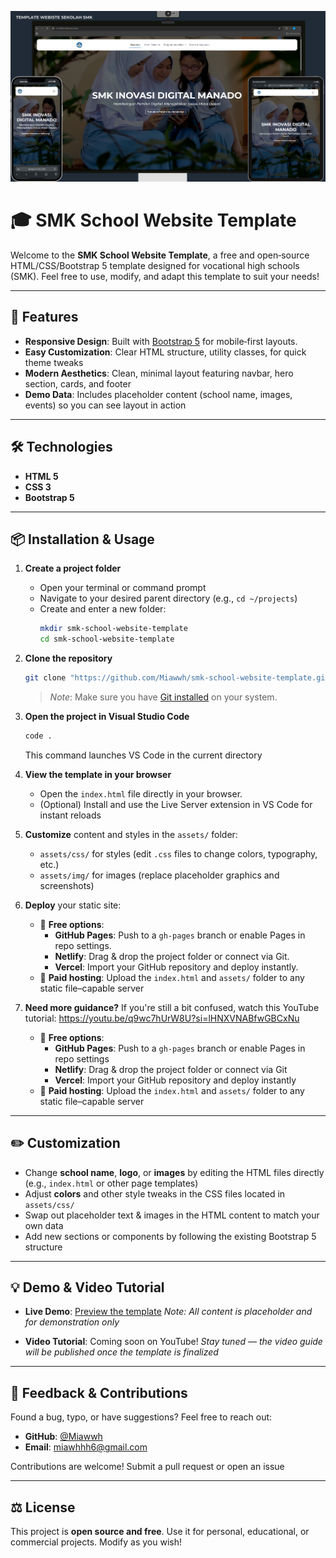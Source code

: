 <!-- Banner Image -->
<p align="center">
  <img src="assets/img/Image-Webiste.png" alt="SMK School Website Template Screenshot" width="800"/>
</p>

# 🎓 SMK School Website Template

Welcome to the **SMK School Website Template**, a free and open‑source HTML/CSS/Bootstrap 5 template designed for vocational high schools (SMK). Feel free to use, modify, and adapt this template to suit your needs!

---

## 🚀 Features

- **Responsive Design**: Built with [Bootstrap 5](https://getbootstrap.com/) for mobile‑first layouts.
- **Easy Customization**: Clear HTML structure, utility classes, for quick theme tweaks
- **Modern Aesthetics**: Clean, minimal layout featuring navbar, hero section, cards, and footer
- **Demo Data**: Includes placeholder content (school name, images, events) so you can see layout in action

---

## 🛠️ Technologies

- **HTML 5**
- **CSS 3**
- **Bootstrap 5**

---

## 📦 Installation & Usage

1. **Create a project folder**

   - Open your terminal or command prompt
   - Navigate to your desired parent directory (e.g., `cd ~/projects`)
   - Create and enter a new folder:
     ```bash
     mkdir smk-school-website-template
     cd smk-school-website-template
     ```

2. **Clone the repository**

   ```bash
   git clone "https://github.com/Miawwh/smk-school-website-template.git" 
   ```

   > _Note_: Make sure you have [Git installed](https://git-scm.com/) on your system.

3. **Open the project in Visual Studio Code**

   ```bash
   code .
   ```

   This command launches VS Code in the current directory

4. **View the template in your browser**

   - Open the `index.html` file directly in your browser.
   - (Optional) Install and use the Live Server extension in VS Code for instant reloads

5. **Customize** content and styles in the `assets/` folder:

   - `assets/css/` for styles (edit `.css` files to change colors, typography, etc.)
   - `assets/img/` for images (replace placeholder graphics and screenshots)

6. **Deploy** your static site:

   - 🔹 **Free options**:
     - **GitHub Pages**: Push to a `gh-pages` branch or enable Pages in repo settings.
     - **Netlify**: Drag & drop the project folder or connect via Git.
     - **Vercel**: Import your GitHub repository and deploy instantly.
   - 🔸 **Paid hosting**: Upload the `index.html` and `assets/` folder to any static file–capable server

7. **Need more guidance?** If you're still a bit confused, watch this YouTube tutorial:
   https://youtu.be/q9wc7hUrW8U?si=lHNXVNABfwGBCxNu

   - 🔹 **Free options**:
     - **GitHub Pages**: Push to a `gh-pages` branch or enable Pages in repo settings
     - **Netlify**: Drag & drop the project folder or connect via Git
     - **Vercel**: Import your GitHub repository and deploy instantly
   - 🔸 **Paid hosting**: Upload the `index.html` and `assets/` folder to any static file–capable server

---

## ✏️ Customization

- Change **school name**, **logo**, or **images** by editing the HTML files directly (e.g., `index.html` or other page templates)
- Adjust **colors** and other style tweaks in the CSS files located in `assets/css/`
- Swap out placeholder text & images in the HTML content to match your own data
- Add new sections or components by following the existing Bootstrap 5 structure

---

## 💡 Demo & Video Tutorial

- **Live Demo**: [Preview the template](https://miawwh.github.io/smk-school-website-template/)
  _Note: All content is placeholder and for demonstration only_

- **Video Tutorial**: Coming soon on YouTube!
  _Stay tuned — the video guide will be published once the template is finalized_

---

## 📝 Feedback & Contributions

Found a bug, typo, or have suggestions? Feel free to reach out:

- **GitHub**: [@Miawwh](https://github.com/Miawwh)
- **Email**: [miawhhh6@gmail.com](mailto:miawhhh6@gmail.com)

Contributions are welcome! Submit a pull request or open an issue

---

## ⚖️ License

This project is **open source and free**. Use it for personal, educational, or commercial projects. Modify as you wish!

